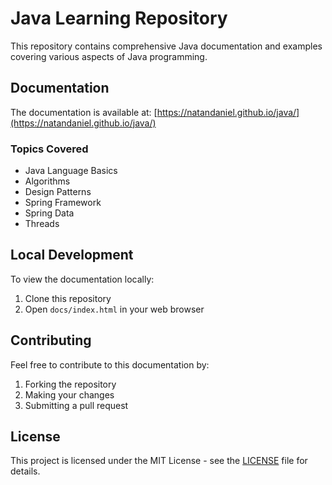 # Java Learning Repository

This repository contains comprehensive Java documentation and examples covering various aspects of Java programming.

## Documentation

The documentation is available at: [https://natandaniel.github.io/java/](https://natandaniel.github.io/java/)

### Topics Covered

- Java Language Basics
- Algorithms
- Design Patterns
- Spring Framework
- Spring Data
- Threads

## Local Development

To view the documentation locally:

1. Clone this repository
2. Open `docs/index.html` in your web browser

## Contributing

Feel free to contribute to this documentation by:

1. Forking the repository
2. Making your changes
3. Submitting a pull request

## License

This project is licensed under the MIT License - see the [LICENSE](LICENSE) file for details.
